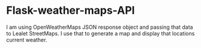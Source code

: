 # Flask-weather-maps-API
I am using OpenWeatherMaps JSON response object and passing that data to Lealet StreetMaps.
I use that to generate a map and display that locations current weather.
